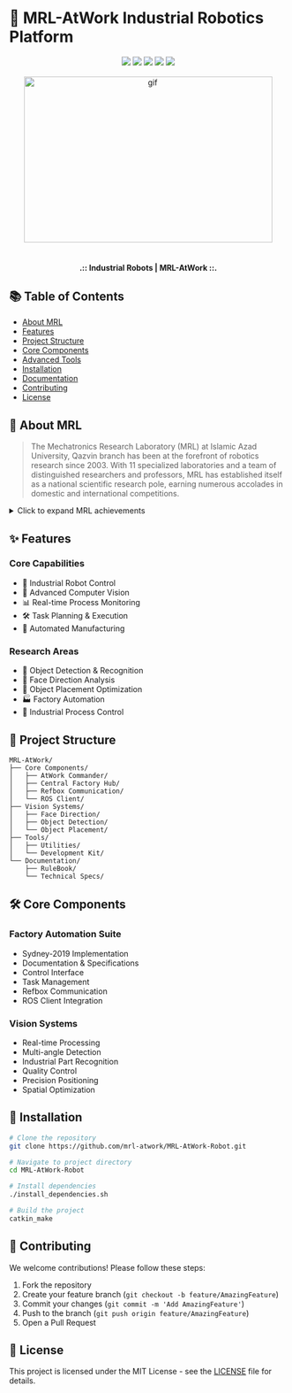 # 🤖 MRL-AtWork Industrial Robotics Platform

<div align="center">
  <img src="https://img.shields.io/badge/ROS-Melodic-blue?style=for-the-badge&logo=ros&logoColor=white">
  <img src="https://img.shields.io/badge/Python-3776AB?style=for-the-badge&logo=python&logoColor=white">
  <img src="https://img.shields.io/badge/C++-00599C?style=for-the-badge&logo=c%2B%2B&logoColor=white">
  <img src="https://img.shields.io/badge/OpenCV-5C3EE8?style=for-the-badge&logo=opencv&logoColor=white">
  <img src="https://img.shields.io/badge/Docker-2496ED?style=for-the-badge&logo=docker&logoColor=white">
</div>

<br />
<div align="center">
<img align="center" height="300" width="450" alt="gif" src="https://github.com/Awrsha/MRL-AtWork-Robotics-Team/assets/89135083/0d22c6f7-2f45-4005-8211-913108678949"/></div>
<br />
  <b><h4 align="center">.:: Industrial Robots | MRL-AtWork ::.</h4></b>

## 📚 Table of Contents
- [About MRL](#about-mrl)
- [Features](#features)
- [Project Structure](#project-structure)
- [Core Components](#core-components)
- [Advanced Tools](#advanced-tools)
- [Installation](#installation)
- [Documentation](#documentation)
- [Contributing](#contributing)
- [License](#license)

## 🏢 About MRL 

> The Mechatronics Research Laboratory (MRL) at Islamic Azad University, Qazvin branch has been at the forefront of robotics research since 2003. With 11 specialized laboratories and a team of distinguished researchers and professors, MRL has established itself as a national scientific research pole, earning numerous accolades in domestic and international competitions.

<details>
<summary>Click to expand MRL achievements</summary>

- 🏆 Multiple RoboCup championships
- 🔬 11 specialized research laboratories
- 🎓 Collaboration with leading robotics experts
- 🌟 Recognition as national scientific research center
</details>

## ✨ Features

### Core Capabilities
- 🤖 Industrial Robot Control
- 🧠 Advanced Computer Vision
- 📊 Real-time Process Monitoring
- 🛠️ Task Planning & Execution
- 🔄 Automated Manufacturing

### Research Areas
- 🎯 Object Detection & Recognition
- 👤 Face Direction Analysis
- 📍 Object Placement Optimization
- 🏭 Factory Automation
- 🔧 Industrial Process Control

## 📁 Project Structure

```
MRL-AtWork/
├── Core Components/
│   ├── AtWork Commander/
│   ├── Central Factory Hub/
│   ├── Refbox Communication/
│   └── ROS Client/
├── Vision Systems/
│   ├── Face Direction/
│   ├── Object Detection/
│   └── Object Placement/
├── Tools/
│   ├── Utilities/
│   └── Development Kit/
└── Documentation/
    ├── RuleBook/
    └── Technical Specs/
```

## 🛠 Core Components

### Factory Automation Suite
  - Sydney-2019 Implementation
  - Documentation & Specifications
  - Control Interface
  - Task Management
  - Refbox Communication
  - ROS Client Integration

### Vision Systems
  - Real-time Processing
  - Multi-angle Detection
  - Industrial Part Recognition
  - Quality Control
  - Precision Positioning
  - Spatial Optimization

## 🔧 Installation

```bash
# Clone the repository
git clone https://github.com/mrl-atwork/MRL-AtWork-Robot.git

# Navigate to project directory
cd MRL-AtWork-Robot

# Install dependencies
./install_dependencies.sh

# Build the project
catkin_make
```

## 🤝 Contributing

We welcome contributions! Please follow these steps:

1. Fork the repository
2. Create your feature branch (`git checkout -b feature/AmazingFeature`)
3. Commit your changes (`git commit -m 'Add AmazingFeature'`)
4. Push to the branch (`git push origin feature/AmazingFeature`)
5. Open a Pull Request

## 📄 License

This project is licensed under the MIT License - see the [LICENSE](LICENSE) file for details.

